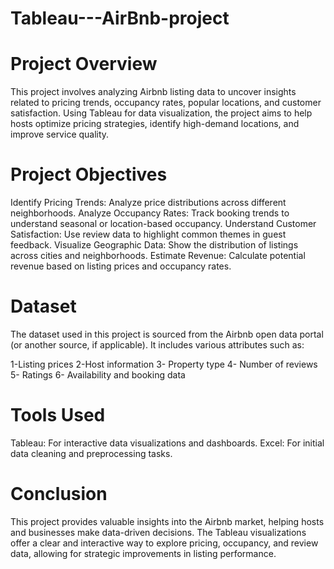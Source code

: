 # Tableau---AirBnb-project

# Project Overview 
This project involves analyzing Airbnb listing data to uncover insights related to pricing trends, occupancy rates, popular locations, and customer satisfaction. Using Tableau for data visualization, the project aims to help hosts optimize pricing strategies, identify high-demand locations, and improve service quality.

# Project Objectives
Identify Pricing Trends: Analyze price distributions across different neighborhoods.
Analyze Occupancy Rates: Track booking trends to understand seasonal or location-based occupancy.
Understand Customer Satisfaction: Use review data to highlight common themes in guest feedback.
Visualize Geographic Data: Show the distribution of listings across cities and neighborhoods.
Estimate Revenue: Calculate potential revenue based on listing prices and occupancy rates.

# Dataset
The dataset used in this project is sourced from the Airbnb open data portal (or another source, if applicable). It includes various attributes such as:

1-Listing prices
2-Host information
3- Property type
4- Number of reviews
5- Ratings
6- Availability and booking data


# Tools Used
Tableau: For interactive data visualizations and dashboards.
Excel: For initial data cleaning and preprocessing tasks.


# Conclusion
This project provides valuable insights into the Airbnb market, helping hosts and businesses make data-driven decisions. The Tableau visualizations offer a clear and interactive way to explore pricing, occupancy, and review data, allowing for strategic improvements in listing performance.
















